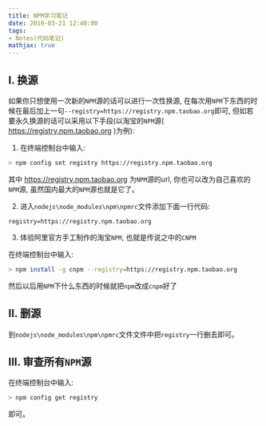 ```yaml
---
title: NPM学习笔记
date: 2019-03-21 12:40:00
tags:
- Notes(代码笔记)
mathjax: true
---
```


## I. 换源

如果你只想使用一次新的`NPM`源的话可以进行一次性换源, 在每次用`NPM`下东西的时候在最后加上一句`--registry=https://registry.npm.taobao.org`即可, 但如若要永久换源的话可以采用以下手段(以淘宝的`NPM`源( https://registry.npm.taobao.org )为例):

1. 在终端控制台中输入:

```sh
> npm config set registry https://registry.npm.taobao.org
```

其中 https://registry.npm.taobao.org 为`NPM`源的url, 你也可以改为自己喜欢的`NPM`源, 虽然国内最大的`NPM`源也就是它了。

2. 进入`nodejs\node_modules\npm\npmrc`文件添加下面一行代码:

```
registry=https://registry.npm.taobao.org
```

3. 体验阿里官方手工制作的淘宝`NPM`, 也就是传说之中的`CNPM`

在终端控制台中输入:

```sh
> npm install -g cnpm --registry=https://registry.npm.taobao.org
```

然后以后用`NPM`下什么东西的时候就把`npm`改成`cnpm`好了

## II. 删源

到`nodejs\node_modules\npm\npmrc`文件文件中把`registry`一行删去即可。

## III. 审查所有`NPM`源

在终端控制台中输入:

```sh
> npm config get registry
```

即可。
